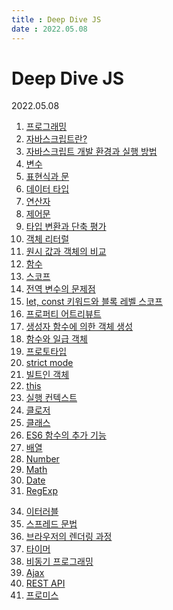 ```yaml
---
title : Deep Dive JS  
date : 2022.05.08
---
```


# Deep Dive JS  
2022.05.08

1. [프로그래밍](step01)
2. [자바스크립트란?](step02)
3. [자바스크립트 개발 환경과 실행 방법](step03)
4. [변수](step04)
5. [표현식과 문](step05)
6. [데이터 타입](step06)
7. [연산자](step07)
8. [제어문](step08)
9. [타입 변환과 단축 평가](step09)
10. [객체 리터럴](step10)
11. [원시 값과 객체의 비교](step11)
12. [함수](step12)
13. [스코프](step13)
14. [전역 변수의 문제점](step14)
15. [let, const 키워드와 블록 레벨 스코프](step15)
16. [프로퍼티 어트리뷰트](step16)
17. [생성자 함수에 의한 객체 생성](step17)
18. [함수와 일급 객체](step18)
19. [프로토타입](step19)
20. [strict mode](step20)
21. [빌트인 객체](step21)
22. [this](step22)
23. [실행 컨텍스트](step23)
24. [클로저](step24)
25. [클래스](step25)
26. [ES6 함수의 추가 기능](step26)
27. [배열](step27)
28. [Number](step28)
29. [Math](step29)
30. [Date](step30)
31. [RegExp](step31)

<!--
32. [](step32)
33. [](step33)
-->

34. [이터러블](step34)
35. [스프레드 문법](step35)
38. [브라우저의 렌더링 과정](step38)
41. [타이머](step41)
42. [비동기 프로그래밍](step42)
43. [Ajax](step43)
44. [REST API](step44)
45. [프로미스](step45)


